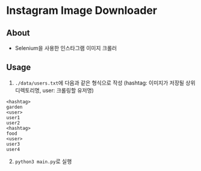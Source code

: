 # Instagram Image Downloader

## About

- Selenium을 사용한 인스타그램 이미지 크롤러

## Usage

1. `./data/users.txt`에 다음과 같은 형식으로 작성 (hashtag: 이미지가 저장될 상위 디렉토리명, user: 크롤링할 유저명)

```
<hashtag>
garden
<user>
user1
user2
<hashtag>
food
<user>
user3
user4
```

2. `python3 main.py`로 실행
